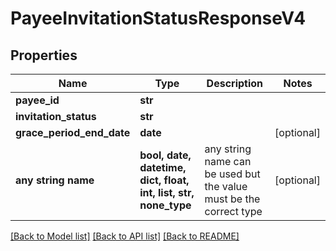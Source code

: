# PayeeInvitationStatusResponseV4


## Properties
Name | Type | Description | Notes
------------ | ------------- | ------------- | -------------
**payee_id** | **str** |  | 
**invitation_status** | **str** |  | 
**grace_period_end_date** | **date** |  | [optional] 
**any string name** | **bool, date, datetime, dict, float, int, list, str, none_type** | any string name can be used but the value must be the correct type | [optional]

[[Back to Model list]](../README.md#documentation-for-models) [[Back to API list]](../README.md#documentation-for-api-endpoints) [[Back to README]](../README.md)


